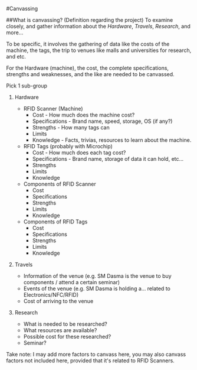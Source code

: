 #Canvassing

##What is canvassing? (Definition regarding the project)
To examine closely, and gather information about the *Hardware*, *Travels*, *Research*, and more...

To be specific, it involves the gathering of data like the costs of the machine, the tags, the trip to venues like malls and universities
for research, and etc.

For the Hardware (machine), the cost, the complete specifications, strengths and weaknesses, and the like are needed to be canvassed.

Pick 1 sub-group

1. Hardware
   - RFID Scanner (Machine)
       - Cost - How much does the machine cost?
       - Specifications - Brand name, speed, storage, OS (if any?)
       - Strengths - How many tags can 
       - Limits
       - Knowledge - Facts, trivias, resources to learn about the machine.
   - RFID Tags (probably with Microchip)
       - Cost - How much does each tag cost?
       - Specifications -  Brand name, storage of data it can hold, etc...
       - Strengths
       - Limits
       - Knowledge
   - Components of RFID Scanner
       - Cost
       - Specifications
       - Strengths
       - Limits
       - Knowledge
   - Components of RFID Tags
       - Cost
       - Specifications
       - Strengths
       - Limits
       - Knowledge

2. Travels
    - Information of the venue (e.g. SM Dasma is the venue to buy components / attend a certain seminar)
    - Events of the venue (e.g. SM Dasma is holding a... related to Electronics/NFC/RFID)
    - Cost of arriving to the venue

3. Research
    - What is needed to be researched?
    - What resources are available?
    - Possible cost for these researched?
    - Seminar?
    
Take note: I may add more factors to canvass here, you may also canvass factors not included here, provided that it's related to RFID
Scanners.
